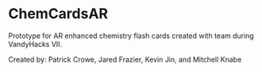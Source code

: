 # ChemCardsAR
Prototype for AR enhanced chemistry flash cards created with team during VandyHacks VII.

Created by: Patrick Crowe, Jared Frazier, Kevin Jin, and Mitchell Knabe
